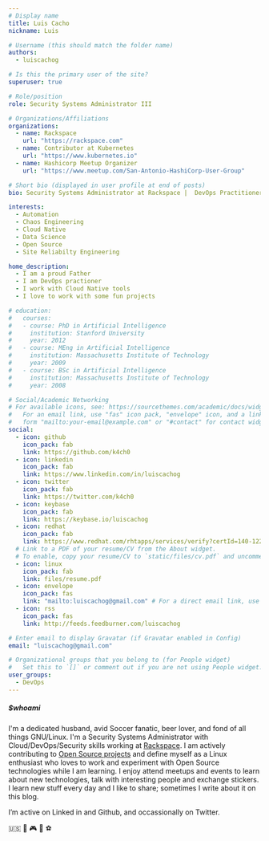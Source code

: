 ```yaml
---
# Display name
title: Luis Cacho
nickname: Luis

# Username (this should match the folder name)
authors:
  - luiscachog

# Is this the primary user of the site?
superuser: true

# Role/position
role: Security Systems Administrator III

# Organizations/Affiliations
organizations:
  - name: Rackspace
    url: "https://rackspace.com"
  - name: Contributor at Kubernetes
    url: "https://www.kubernetes.io"
  - name: Hashicorp Meetup Organizer
    url: "https://www.meetup.com/San-Antonio-HashiCorp-User-Group"

# Short bio (displayed in user profile at end of posts)
bio: Security Systems Administrator at Rackspace |  DevOps Practitioner | Kubernetes Enthusiast | Ansible Ninja | Data Science Newbie

interests:
  - Automation
  - Chaos Engineering
  - Cloud Native
  - Data Science
  - Open Source
  - Site Reliabilty Engineering

home_description:
  - I am a proud Father
  - I am DevOps practioner
  - I work with Cloud Native tools
  - I love to work with some fun projects

# education:
#   courses:
#   - course: PhD in Artificial Intelligence
#     institution: Stanford University
#     year: 2012
#   - course: MEng in Artificial Intelligence
#     institution: Massachusetts Institute of Technology
#     year: 2009
#   - course: BSc in Artificial Intelligence
#     institution: Massachusetts Institute of Technology
#     year: 2008

# Social/Academic Networking
# For available icons, see: https://sourcethemes.com/academic/docs/widgets/#icons
#   For an email link, use "fas" icon pack, "envelope" icon, and a link in the
#   form "mailto:your-email@example.com" or "#contact" for contact widget.
social:
  - icon: github
    icon_pack: fab
    link: https://github.com/k4ch0
  - icon: linkedin
    icon_pack: fab
    link: https://www.linkedin.com/in/luiscachog
  - icon: twitter
    icon_pack: fab
    link: https://twitter.com/k4ch0
  - icon: keybase
    icon_pack: fab
    link: https://keybase.io/luiscachog
  - icon: redhat
    icon_pack: fab
    link: https://www.redhat.com/rhtapps/services/verify?certId=140-122-987
  # Link to a PDF of your resume/CV from the About widget.
  # To enable, copy your resume/CV to `static/files/cv.pdf` and uncomment the lines below.
  - icon: linux
    icon_pack: fab
    link: files/resume.pdf
  - icon: envelope
    icon_pack: fas
    link: "mailto:luiscachog@gmail.com" # For a direct email link, use "mailto:test@example.org".
  - icon: rss
    icon_pack: fas
    link: http://feeds.feedburner.com/luiscachog

# Enter email to display Gravatar (if Gravatar enabled in Config)
email: "luiscachog@gmail.com"

# Organizational groups that you belong to (for People widget)
#   Set this to `[]` or comment out if you are not using People widget.
user_groups:
  - DevOps
---
```


##### \$whoami

I'm a dedicated husband, avid Soccer fanatic, beer lover, and fond of all things GNU/Linux.
I'm a Security Systems Administrator with Cloud/DevOps/Security skills working at [Rackspace](https://rackspace.com).
I am actively contributing to [Open Source projects](/projects) and define myself as a Linux enthusiast who loves to work and experiment with Open Source technologies while I am learning.
I enjoy attend meetups and events to learn about new technologies, talk with interesting people and exchange stickers.
I learn new stuff every day and I like to share; sometimes I write about it on this blog.

 I’m active on Linked in and Github, and occassionally on Twitter.

:us: :dog: :video_game: :football: :soccer:
